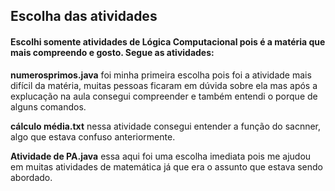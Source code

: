 ## Escolha das atividades

#### Escolhi somente atividades de Lógica Computacional pois é a matéria que mais compreendo e gosto. Segue as atividades:

**numerosprimos.java** foi minha primeira escolha pois foi a atividade mais difícil da matéria, muitas pessoas ficaram em dúvida sobre ela mas após a explucação na aula consegui compreender e também entendi o porque de alguns comandos.

**cálculo média.txt** nessa atividade consegui entender a função do sacnner, algo que estava confuso anteriormente.

**Atividade de PA.java** essa aqui foi uma escolha imediata pois me ajudou em muitas atividades de matemática já que era o assunto que estava sendo abordado.
